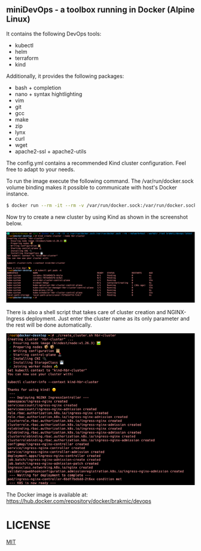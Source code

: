 ## miniDevOps - a toolbox running in Docker (Alpine Linux)

It contains the following DevOps tools:

* kubectl
* helm
* terraform
* kind
 
Additionally, it provides the following packages:

* bash + completion
* nano + syntax hightlighting
* vim
* git
* gcc
* make
* zip
* lynx
* curl
* wget
* apache2-ssl + apache2-utils

The config.yml contains a recommended Kind cluster configuration. Feel free to adapt to your needs. 

To run the image execute the following command. The /var/run/docker.sock volume binding makes it possible to communicate with host's Docker instance. 

```bash
$ docker run --rm -it --rm -v /var/run/docker.sock:/var/run/docker.sock --network=host --workdir /root devops
```
Now try to create a new cluster by using Kind as shown in the screenshot below.

![mini_devops](./images/minidevops.png)

There is also a shell script that takes care of cluster creation and NGINX-Ingress deployment. Just enter the cluster name as its only parameter and the rest will be done automatically.

![create_cluster_script](./images/setup_cluster.png)

The Docker image is available at: https://hub.docker.com/repository/docker/brakmic/devops

# LICENSE
[MIT](LICENSE.md)

